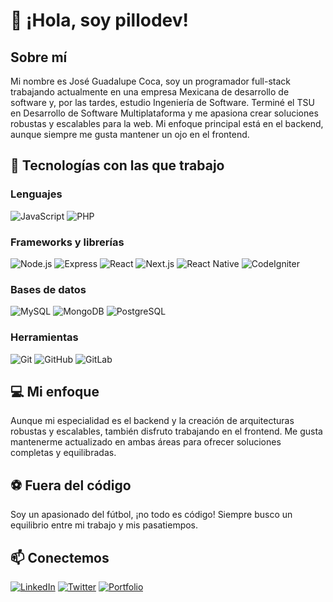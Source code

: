 # 👋 ¡Hola, soy pillodev!

## Sobre mí
Mi nombre es José Guadalupe Coca, soy un programador full-stack trabajando actualmente en una empresa Mexicana de desarrollo de software y, por las tardes, estudio Ingeniería de Software. Terminé el TSU en Desarrollo de Software Multiplataforma y me apasiona crear soluciones robustas y escalables para la web. Mi enfoque principal está en el backend, aunque siempre me gusta mantener un ojo en el frontend.

## 🚀 Tecnologías con las que trabajo

### Lenguajes
![JavaScript](https://img.shields.io/badge/-JavaScript-F7DF1E?style=flat-square&logo=javascript&logoColor=black)
![PHP](https://img.shields.io/badge/-PHP-777BB4?style=flat-square&logo=php&logoColor=white)

### Frameworks y librerías
![Node.js](https://img.shields.io/badge/-Node.js-339933?style=flat-square&logo=node.js&logoColor=white)
![Express](https://img.shields.io/badge/-Express-000000?style=flat-square&logo=express&logoColor=white)
![React](https://img.shields.io/badge/-React-61DAFB?style=flat-square&logo=react&logoColor=black)
![Next.js](https://img.shields.io/badge/-Next.js-000000?style=flat-square&logo=next.js&logoColor=white)
![React Native](https://img.shields.io/badge/-React_Native-61DAFB?style=flat-square&logo=react&logoColor=black)
![CodeIgniter](https://img.shields.io/badge/-CodeIgniter-EF4223?style=flat-square&logo=codeigniter&logoColor=white)

### Bases de datos
![MySQL](https://img.shields.io/badge/-MySQL-4479A1?style=flat-square&logo=mysql&logoColor=white)
![MongoDB](https://img.shields.io/badge/-MongoDB-47A248?style=flat-square&logo=mongodb&logoColor=white)
![PostgreSQL](https://img.shields.io/badge/-PostgreSQL-336791?style=flat-square&logo=postgresql&logoColor=white)

### Herramientas
![Git](https://img.shields.io/badge/-Git-F05032?style=flat-square&logo=git&logoColor=white)
![GitHub](https://img.shields.io/badge/-GitHub-181717?style=flat-square&logo=github)
![GitLab](https://img.shields.io/badge/-GitLab-FCA121?style=flat-square&logo=gitlab)

## 💻 Mi enfoque
Aunque mi especialidad es el backend y la creación de arquitecturas robustas y escalables, también disfruto trabajando en el frontend. Me gusta mantenerme actualizado en ambas áreas para ofrecer soluciones completas y equilibradas.

## ⚽ Fuera del código
Soy un apasionado del fútbol, ¡no todo es código! Siempre busco un equilibrio entre mi trabajo y mis pasatiempos.

## 📫 Conectemos

[![LinkedIn](https://img.shields.io/badge/-LinkedIn-0A66C2?style=for-the-badge&logo=linkedin&logoColor=white)](https://linkedin.com/in/pillodev)
[![Twitter](https://img.shields.io/badge/-Twitter-1DA1F2?style=for-the-badge&logo=twitter&logoColor=white)](https://twitter.com/pillo_dev)
[![Portfolio](https://img.shields.io/badge/-Portfolio-000000?style=for-the-badge&logo=safari&logoColor=white)](https://pillodev.com)
